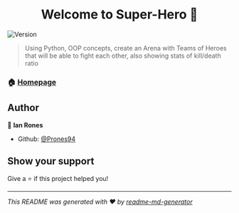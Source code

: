 <h1 align="center">Welcome to Super-Hero 👋</h1>
<p>
  <img alt="Version" src="https://img.shields.io/badge/version-2-blue.svg?cacheSeconds=2592000" />
</p>

> Using Python, OOP concepts, create an Arena with Teams of Heroes that will be able to fight each other, also showing stats of kill/death ratio

### 🏠 [Homepage](https://github.com/Prones94/Super-Hero)

## Author

👤 **Ian Rones**

* Github: [@Prones94](https://github.com/Prones94)

## Show your support

Give a ⭐️ if this project helped you!

***
_This README was generated with ❤️ by [readme-md-generator](https://github.com/kefranabg/readme-md-generator)_